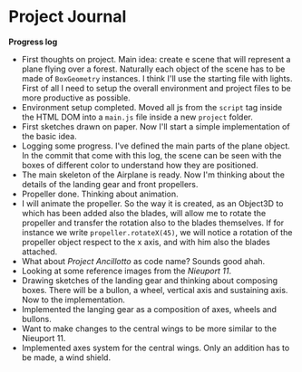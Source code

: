 # Project Journal

**Progress log** 
*  First thoughts on project. Main idea: create e scene that will represent a plane flying over a forest.
Naturally each object of the scene has to be made of `BoxGeometry` instances. 
I think I'll use the starting file with lights.
First of all I need to setup the overall environment and project files to be more productive as possible.
* Environment setup completed. Moved all js from the `script` tag inside the HTML DOM into a `main.js` file inside a new `project` folder.
* First sketches drawn on paper. Now I'll start a simple implementation of the basic idea.
* Logging some progress. I've defined the main parts of the plane object. In the commit that come with this log, the scene can be seen with the boxes of different color to understand how they are positioned.
* The main skeleton of the Airplane is ready. Now I'm thinking about the details of the landing gear and front propellers.
* Propeller done. Thinking about animation.
* I will animate the propeller. So the way it is created, as an Object3D to which has been added also the blades, will allow me to rotate the propeller and transfer the rotation also to the blades themselves.
If for instance we write `propeller.rotateX(45)`, we will notice a rotation of the propeller object respect to the x axis, and with him also the blades attached.
* What about *Project Ancillotto* as code name? Sounds good ahah.
* Looking at some reference images from the *Nieuport 11*.
* Drawing sketches of the landing gear and thinking about composing boxes. There will be a bullon, a wheel, vertical axis and sustaining axis. Now to the implementation.
* Implemented the langing gear as a composition of axes, wheels and bullons.
* Want to make changes to the central wings to be more similar to the Nieuport 11.
* Implemented axes system for the central wings. Only an addition has to be made, a wind shield.